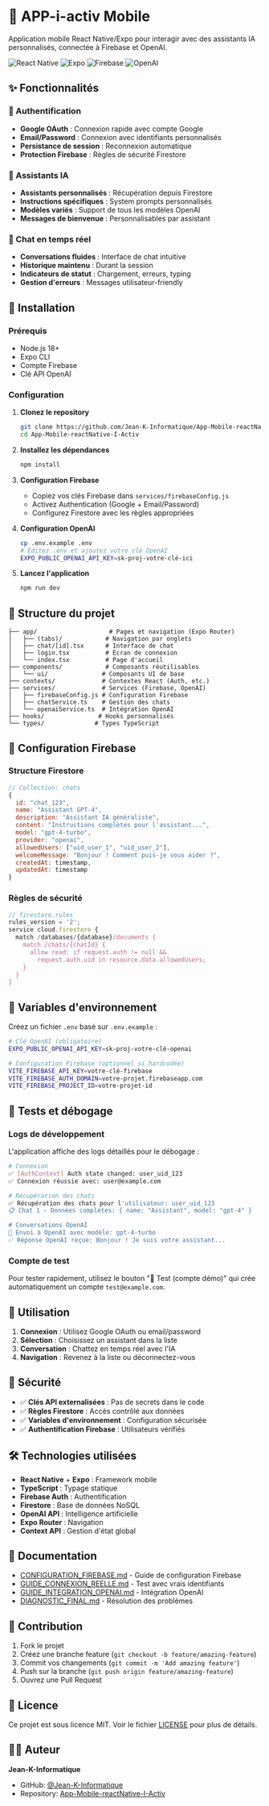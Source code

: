 # 📱 APP-i-activ Mobile

Application mobile React Native/Expo pour interagir avec des assistants IA personnalisés, connectée à Firebase et OpenAI.

![React Native](https://img.shields.io/badge/React_Native-20232A?style=for-the-badge&logo=react&logoColor=61DAFB)
![Expo](https://img.shields.io/badge/Expo-1C1E24?style=for-the-badge&logo=expo&logoColor=#D04A37)
![Firebase](https://img.shields.io/badge/Firebase-039BE5?style=for-the-badge&logo=Firebase&logoColor=white)
![OpenAI](https://img.shields.io/badge/OpenAI-74aa9c?style=for-the-badge&logo=openai&logoColor=white)

## ✨ Fonctionnalités

### 🔐 Authentification
- **Google OAuth** : Connexion rapide avec compte Google
- **Email/Password** : Connexion avec identifiants personnalisés
- **Persistance de session** : Reconnexion automatique
- **Protection Firebase** : Règles de sécurité Firestore

### 🤖 Assistants IA
- **Assistants personnalisés** : Récupération depuis Firestore
- **Instructions spécifiques** : System prompts personnalisés
- **Modèles variés** : Support de tous les modèles OpenAI
- **Messages de bienvenue** : Personnalisables par assistant

### 💬 Chat en temps réel
- **Conversations fluides** : Interface de chat intuitive
- **Historique maintenu** : Durant la session
- **Indicateurs de statut** : Chargement, erreurs, typing
- **Gestion d'erreurs** : Messages utilisateur-friendly

## 🚀 Installation

### Prérequis
- Node.js 18+
- Expo CLI
- Compte Firebase
- Clé API OpenAI

### Configuration

1. **Clonez le repository**
   ```bash
   git clone https://github.com/Jean-K-Informatique/App-Mobile-reactNative-I-Activ.git
   cd App-Mobile-reactNative-I-Activ
   ```

2. **Installez les dépendances**
   ```bash
   npm install
   ```

3. **Configuration Firebase**
   - Copiez vos clés Firebase dans `services/firebaseConfig.js`
   - Activez Authentication (Google + Email/Password)
   - Configurez Firestore avec les règles appropriées

4. **Configuration OpenAI**
   ```bash
   cp .env.example .env
   # Éditez .env et ajoutez votre clé OpenAI
   EXPO_PUBLIC_OPENAI_API_KEY=sk-proj-votre-clé-ici
   ```

5. **Lancez l'application**
   ```bash
   npm run dev
   ```

## 📁 Structure du projet

```
├── app/                    # Pages et navigation (Expo Router)
│   ├── (tabs)/            # Navigation par onglets
│   ├── chat/[id].tsx      # Interface de chat
│   ├── login.tsx          # Écran de connexion
│   └── index.tsx          # Page d'accueil
├── components/            # Composants réutilisables
│   └── ui/               # Composants UI de base
├── contexts/             # Contextes React (Auth, etc.)
├── services/             # Services (Firebase, OpenAI)
│   ├── firebaseConfig.js # Configuration Firebase
│   ├── chatService.ts    # Gestion des chats
│   └── openaiService.ts  # Intégration OpenAI
├── hooks/               # Hooks personnalisés
└── types/              # Types TypeScript
```

## 🔧 Configuration Firebase

### Structure Firestore

```javascript
// Collection: chats
{
  id: "chat_123",
  name: "Assistant GPT-4",
  description: "Assistant IA généraliste",
  content: "Instructions complètes pour l'assistant...",
  model: "gpt-4-turbo",
  provider: "openai",
  allowedUsers: ["uid_user_1", "uid_user_2"],
  welcomeMessage: "Bonjour ! Comment puis-je vous aider ?",
  createdAt: timestamp,
  updatedAt: timestamp
}
```

### Règles de sécurité

```javascript
// firestore.rules
rules_version = '2';
service cloud.firestore {
  match /databases/{database}/documents {
    match /chats/{chatId} {
      allow read: if request.auth != null && 
        request.auth.uid in resource.data.allowedUsers;
    }
  }
}
```

## 🔑 Variables d'environnement

Créez un fichier `.env` basé sur `.env.example` :

```bash
# Clé OpenAI (obligatoire)
EXPO_PUBLIC_OPENAI_API_KEY=sk-proj-votre-clé-openai

# Configuration Firebase (optionnel si hardcodée)
VITE_FIREBASE_API_KEY=votre-clé-firebase
VITE_FIREBASE_AUTH_DOMAIN=votre-projet.firebaseapp.com
VITE_FIREBASE_PROJECT_ID=votre-projet-id
```

## 🧪 Tests et débogage

### Logs de développement

L'application affiche des logs détaillés pour le débogage :

```bash
# Connexion
✅ [AuthContext] Auth state changed: user_uid_123
✅ Connexion réussie avec: user@example.com

# Récupération des chats
✅ Récupération des chats pour l'utilisateur: user_uid_123
📋 Chat 1 - Données complètes: { name: "Assistant", model: "gpt-4" }

# Conversations OpenAI
🤖 Envoi à OpenAI avec modèle: gpt-4-turbo
✅ Réponse OpenAI reçue: Bonjour ! Je suis votre assistant...
```

### Compte de test

Pour tester rapidement, utilisez le bouton "🧪 Test (compte démo)" qui crée automatiquement un compte `test@example.com`.

## 📱 Utilisation

1. **Connexion** : Utilisez Google OAuth ou email/password
2. **Sélection** : Choisissez un assistant dans la liste
3. **Conversation** : Chattez en temps réel avec l'IA
4. **Navigation** : Revenez à la liste ou déconnectez-vous

## 🔐 Sécurité

- ✅ **Clés API externalisées** : Pas de secrets dans le code
- ✅ **Règles Firestore** : Accès contrôlé aux données
- ✅ **Variables d'environnement** : Configuration sécurisée
- ✅ **Authentification Firebase** : Utilisateurs vérifiés

## 🛠️ Technologies utilisées

- **React Native** + **Expo** : Framework mobile
- **TypeScript** : Typage statique
- **Firebase Auth** : Authentification
- **Firestore** : Base de données NoSQL
- **OpenAI API** : Intelligence artificielle
- **Expo Router** : Navigation
- **Context API** : Gestion d'état global

## 📄 Documentation

- [CONFIGURATION_FIREBASE.md](./CONFIGURATION_FIREBASE.md) - Guide de configuration Firebase
- [GUIDE_CONNEXION_REELLE.md](./GUIDE_CONNEXION_REELLE.md) - Test avec vrais identifiants
- [GUIDE_INTEGRATION_OPENAI.md](./GUIDE_INTEGRATION_OPENAI.md) - Intégration OpenAI
- [DIAGNOSTIC_FINAL.md](./DIAGNOSTIC_FINAL.md) - Résolution des problèmes

## 🤝 Contribution

1. Fork le projet
2. Créez une branche feature (`git checkout -b feature/amazing-feature`)
3. Commit vos changements (`git commit -m 'Add amazing feature'`)
4. Push sur la branche (`git push origin feature/amazing-feature`)
5. Ouvrez une Pull Request

## 📄 Licence

Ce projet est sous licence MIT. Voir le fichier [LICENSE](LICENSE) pour plus de détails.

## 👨‍💻 Auteur

**Jean-K-Informatique**
- GitHub: [@Jean-K-Informatique](https://github.com/Jean-K-Informatique)
- Repository: [App-Mobile-reactNative-I-Activ](https://github.com/Jean-K-Informatique/App-Mobile-reactNative-I-Activ)
